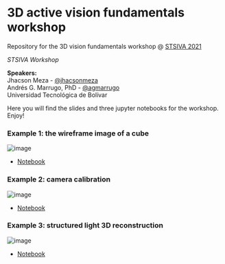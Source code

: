 # 3D active vision fundamentals workshop 

Repository for the 3D vision fundamentals workshop @ [STSIVA 2021](https://info.uan.edu.co/stsiva2021-english)

*STSIVA Workshop*

**Speakers:**    
Jhacson Meza - [@jhacsonmeza](https://github.com/jhacsonmeza)    
Andrés G. Marrugo, PhD -     [@agmarrugo](https://github.com/agmarrugo)     
Universidad Tecnológica de Bolívar 

Here you will find the slides and three jupyter notebooks for the workshop. Enjoy!

### Example 1: the wireframe image of a cube

![image](https://user-images.githubusercontent.com/1587408/133839294-580569f4-ee85-46d6-9e1d-2c2fcf74d8ee.png)

- [Notebook](https://github.com/opi-lab/stsiva-workshop/blob/main/notebooks/stsiva_workshop_notebook01.ipynb)

### Example 2: camera calibration

![image](https://user-images.githubusercontent.com/1587408/133839156-5401a94b-8097-4bd3-82f6-f67cfb6748bb.png)

- [Notebook](https://github.com/opi-lab/stsiva-workshop/blob/main/notebooks/stsiva_workshop_notebook02.ipynb)

### Example 3: structured light 3D reconstruction

![image](https://user-images.githubusercontent.com/1587408/133839230-2b0a120c-2d56-4b38-9142-1764f2dd842d.png)

- [Notebook](https://github.com/opi-lab/stsiva-workshop/blob/main/notebooks/stsiva_workshop_notebook03.ipynb)



